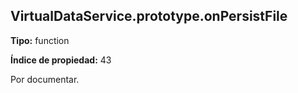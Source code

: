 ## VirtualDataService.prototype.onPersistFile

**Tipo:** function

**Índice de propiedad:** 43

Por documentar.



